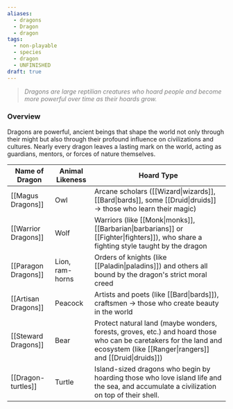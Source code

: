 ```yaml
---
aliases:
  - dragons
  - Dragon
  - dragon
tags:
  - non-playable
  - species
  - dragon
  - UNFINISHED
draft: true
---
```

> <span style="font-style:italic; color:rgb(125, 125, 125)">Dragons are large reptilian creatures who hoard people and become more powerful over time as their hoards grow.</span> 

### Overview
Dragons are powerful, ancient beings that shape the world not only through their might but also through their profound influence on civilizations and cultures. Nearly every dragon leaves a lasting mark on the world, acting as guardians, mentors, or forces of nature themselves.


| Name of Dragon      | Animal Likeness | Hoard Type                                                                                                                                                                    |
| ------------------- | --------------- | ----------------------------------------------------------------------------------------------------------------------------------------------------------------------------- |
| [[Magus Dragons]]   | Owl             | Arcane scholars ([[Wizard\|wizards]], [[Bard\|bards]], some [[Druid\|druids]] $\rightarrow$ those who learn their magic)                                                      |
| [[Warrior Dragons]] | Wolf            | Warriors (like [[Monk\|monks]], [[Barbarian\|barbarians]] or [[Fighter\|fighters]]), who share a fighting style taught by the dragon                                          |
| [[Paragon Dragons]] | Lion, ram-horns | Orders of knights (like [[Paladin\|paladins]]) and others all bound by the dragon's strict moral creed                                                                        |
| [[Artisan Dragons]] | Peacock         | Artists and poets (like [[Bard\|bards]]), craftsmen $\rightarrow$ those who create beauty in the world                                                                        |
| [[Steward Dragons]] | Bear            | Protect natural land (maybe wonders, forests, groves, etc.) and hoard those who can be caretakers for the land and ecosystem (like [[Ranger\|rangers]] and [[Druid\|druids]]) |
| [[Dragon-turtles]]  | Turtle          | Island-sized dragons who begin by hoarding those who love island life and the sea, and accumulate a civilization on top of their shell.                                       |


